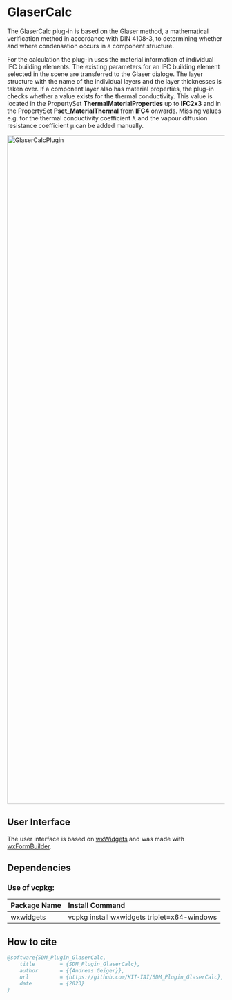# GlaserCalc
The GlaserCalc plug-in is based on the Glaser method, a mathematical verification method in accordance with DIN 4108-3, to determining whether and where condensation occurs in a component structure.

For the calculation the plug-in uses the material information of individual IFC building elements. 
The existing parameters for an IFC building element selected in the scene are transferred to the Glaser dialoge. The layer structure with the name of the individual layers and the layer thicknesses is taken over. If a component layer also has material properties, the plug-in checks whether a value exists for the thermal conductivity. This value is located in the PropertySet **ThermalMaterialProperties** up to **IFC2x3** and in the PropertySet **Pset_MaterialThermal** from **IFC4** onwards.
Missing values e.g. for the thermal conductivity coefficient λ and the vapour diffusion resistance coefficient μ can be added manually.

<img width="1545" alt="GlaserCalcPlugin" src="https://github.com/KIT-IAI/SDM_Plugin_GlaserCalc/assets/7059379/aabe8744-a632-4c61-a47e-38ebc8ae3469">

## User Interface
The user interface is based on [wxWidgets](https://www.wxwidgets.org/) and was made with [wxFormBuilder](https://github.com/wxFormBuilder/wxFormBuilder).

## Dependencies

### Use of vcpkg:

|Package Name         |Install Command                            |
|:---                 |:---                                       |
|wxwidgets            |vcpkg install wxwidgets triplet=x64-windows|

## How to cite

```bibtex
@software{SDM_Plugin_GlaserCalc,
	title        = {SDM_Plugin_GlaserCalc},
	author       = {{Andreas Geiger}},
	url          = {https://github.com/KIT-IAI/SDM_Plugin_GlaserCalc},
	date         = {2023}
}
```
